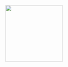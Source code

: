 <div align="center">
  <a href="https://github.com/manoelpiovesan">
  <img height="180em" src="https://github-readme-stats.vercel.app/api?username=manoelpiovesan&show_icons=true&theme=dark&include_all_commits=true&count_private=true"/>
</div>
